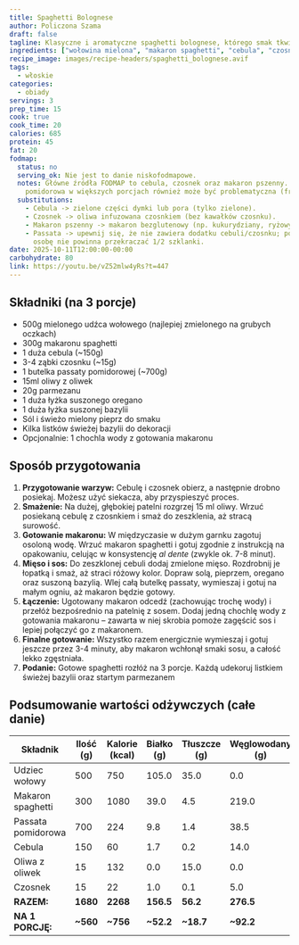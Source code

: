 ```yaml
---
title: Spaghetti Bolognese
author: Policzona Szama
draft: false
tagline: Klasyczne i aromatyczne spaghetti bolognese, którego smak tkwi w prostocie.
ingredients: ["wołowina mielona", "makaron spaghetti", "cebula", "czosnek", "passata pomidorowa", "oliwa z oliwek", "parmezan"]
recipe_image: images/recipe-headers/spaghetti_bolognese.avif
tags:
  - włoskie
categories:
  - obiady
servings: 3
prep_time: 15
cook: true
cook_time: 20
calories: 685
protein: 45
fat: 20
fodmap:
  status: no
  serving_ok: Nie jest to danie niskofodmapowe.
  notes: Główne źródła FODMAP to cebula, czosnek oraz makaron pszenny. Passata
    pomidorowa w większych porcjach również może być problematyczna (fruktany).
  substitutions:
    - Cebula -> zielone części dymki lub pora (tylko zielone).
    - Czosnek -> oliwa infuzowana czosnkiem (bez kawałków czosnku).
    - Makaron pszenny -> makaron bezglutenowy (np. kukurydziany, ryżowy).
    - Passata -> upewnij się, że nie zawiera dodatku cebuli/czosnku; porcja na
      osobę nie powinna przekraczać 1/2 szklanki.
date: 2025-10-11T12:00:00-00:00
carbohydrate: 80
link: https://youtu.be/vZ52mlw4yRs?t=447
---
```

## Składniki (na 3 porcje)

* 500g mielonego udźca wołowego (najlepiej zmielonego na grubych oczkach)
* 300g makaronu spaghetti
* 1 duża cebula (~150g)
* 3-4 ząbki czosnku (~15g)
* 1 butelka passaty pomidorowej (~700g)
* 15ml oliwy z oliwek
* 20g parmezanu
* 1 duża łyżka suszonego oregano
* 1 duża łyżka suszonej bazylii
* Sól i świeżo mielony pieprz do smaku
* Kilka listków świeżej bazylii do dekoracji
* Opcjonalnie: 1 chochla wody z gotowania makaronu

## Sposób przygotowania

1. **Przygotowanie warzyw:** Cebulę i czosnek obierz, a następnie drobno posiekaj. Możesz użyć siekacza, aby przyspieszyć proces.
2. **Smażenie:** Na dużej, głębokiej patelni rozgrzej 15 ml oliwy. Wrzuć posiekaną cebulę z czosnkiem i smaż do zeszklenia, aż stracą surowość.
3. **Gotowanie makaronu:** W międzyczasie w dużym garnku zagotuj osoloną wodę. Wrzuć makaron spaghetti i gotuj zgodnie z instrukcją na opakowaniu, celując w konsystencję *al dente* (zwykle ok. 7-8 minut).
4. **Mięso i sos:** Do zeszklonej cebuli dodaj zmielone mięso. Rozdrobnij je łopatką i smaż, aż straci różowy kolor. Dopraw solą, pieprzem, oregano oraz suszoną bazylią. Wlej całą butelkę passaty, wymieszaj i gotuj na małym ogniu, aż makaron będzie gotowy.
5. **Łączenie:** Ugotowany makaron odcedź (zachowując trochę wody) i przełóż bezpośrednio na patelnię z sosem. Dodaj jedną chochlę wody z gotowania makaronu – zawarta w niej skrobia pomoże zagęścić sos i lepiej połączyć go z makaronem.
6. **Finalne gotowanie:** Wszystko razem energicznie wymieszaj i gotuj jeszcze przez 3-4 minuty, aby makaron wchłonął smaki sosu, a całość lekko zgęstniała.
7. **Podanie:** Gotowe spaghetti rozłóż na 3 porcje. Każdą udekoruj listkiem świeżej bazylii oraz startym parmezanem

## Podsumowanie wartości odżywczych (całe danie)

| Składnik           | Ilość (g) | Kalorie (kcal) | Białko (g) | Tłuszcze (g) | Węglowodany (g) |
| ------------------ | --------- | -------------- | ---------- | ------------ | --------------- |
| Udziec wołowy      | 500       | 750            | 105.0      | 35.0         | 0.0             |
| Makaron spaghetti  | 300       | 1080           | 39.0       | 4.5          | 219.0           |
| Passata pomidorowa | 700       | 224            | 9.8        | 1.4          | 38.5            |
| Cebula             | 150       | 60             | 1.7        | 0.2          | 14.0            |
| Oliwa z oliwek     | 15        | 132            | 0.0        | 15.0         | 0.0             |
| Czosnek            | 15        | 22             | 1.0        | 0.1          | 5.0             |
| **RAZEM:**         | **1680**  | **2268**       | **156.5**  | **56.2**     | **276.5**       |
| **NA 1 PORCJĘ:**   | **~560**  | **~756**       | **~52.2**  | **~18.7**    | **~92.2**       |
